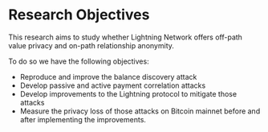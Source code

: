 # Research Objectives

This research aims to study whether Lightning Network offers off-path value privacy and on-path relationship anonymity.

To do so we have the following objectives:

- Reproduce and improve the balance discovery attack
- Develop passive and active payment correlation attacks
- Develop improvements to the Lightning protocol to mitigate those attacks
- Measure the privacy loss of those attacks on Bitcoin mainnet before and after implementing the improvements.
